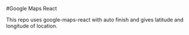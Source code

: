 #Google Maps React 

This repo uses google-maps-react with auto finish and gives latitude and longitude of location.

